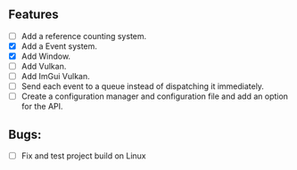 ## Features
- [ ] Add a reference counting system.
- [x] Add a Event system.
- [x] Add Window.
- [ ] Add Vulkan.
- [ ] Add ImGui Vulkan.
- [ ] Send each event to a queue instead of dispatching it immediately.
- [ ] Create a configuration manager and configuration file and add an option for the API.

## Bugs:
- [ ] Fix and test project build on Linux